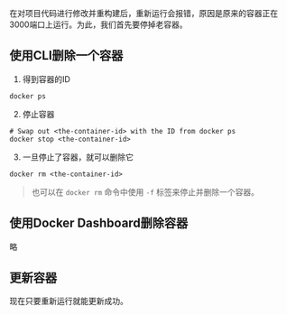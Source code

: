 在对项目代码进行修改并重构建后，重新运行会报错，原因是原来的容器正在3000端口上运行。为此，我们首先要停掉老容器。
## 使用CLI删除一个容器
1. 得到容器的ID
```Shell
docker ps
```
2. 停止容器
```Shell
# Swap out <the-container-id> with the ID from docker ps
docker stop <the-container-id>
```
3. 一旦停止了容器，就可以删除它
```Shell
docker rm <the-container-id>
```
>也可以在 `docker rm` 命令中使用 `-f` 标签来停止并删除一个容器。
## 使用Docker Dashboard删除容器
略
## 更新容器
现在只要重新运行就能更新成功。